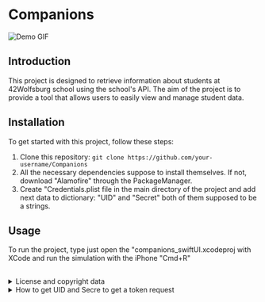 # Companions

![Demo GIF](./companions_swiftUI/Assets.xcassets/test.gif)

## Introduction

This project is designed to retrieve information about students at 42Wolfsburg school using the school's API. The aim of the project is to provide a tool that allows users to easily view and manage student data.

## Installation

To get started with this project, follow these steps:

1. Clone this repository: `git clone https://github.com/your-username/Companions`
2. All the necessary dependencies suppose to install themselves. If not, download "Alamofire" through the PackageManager. 
3. Create "Credentials.plist file in the main directory of the project and add next data to dictionary: "UID" and "Secret" both of them supposed to be a strings. 


## Usage

To run the project, type just open the "companions_swiftUI.xcodeproj with XCode and run the simulation with the iPhone "Cmd+R" 

## 

<details>
  <summary>License and copyright data</summary>
  
  Feel free to use, modify, and distribute the code as you wish.
</details>

<details>
  <summary>How to get UID and Secre to get a token request</summary>
  
  Instruction for students going to be add here in couple days
</details>


